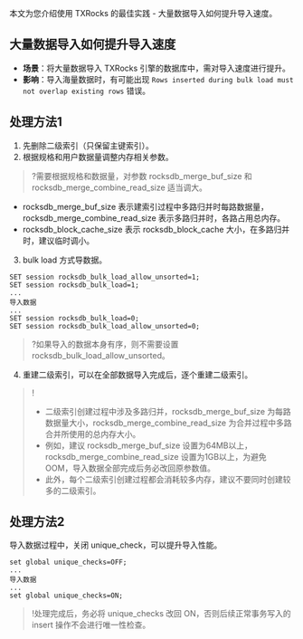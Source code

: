 本文为您介绍使用 TXRocks 的最佳实践 - 大量数据导入如何提升导入速度。

## 大量数据导入如何提升导入速度
- **场景**：将大量数据导入 TXRocks 引擎的数据库中，需对导入速度进行提升。
- **影响**：导入海量数据时，有可能出现 `Rows inserted during bulk load must not overlap existing rows` 错误。

## 处理方法1
1. 先删除二级索引（只保留主键索引）。
2. 根据规格和用户数据量调整内存相关参数。
>?需要根据规格和数据量，对参数 rocksdb_merge_buf_size 和 rocksdb_merge_combine_read_size 适当调大。
>
 - rocksdb_merge_buf_size 表示建索引过程中多路归并时每路数据量，rocksdb_merge_combine_read_size 表示多路归并时，各路占用总内存。
 - rocksdb_block_cache_size 表示 rocksdb_block_cache 大小，在多路归并时，建议临时调小。
3. bulk load 方式导数据。
```
SET session rocksdb_bulk_load_allow_unsorted=1;
SET session rocksdb_bulk_load=1;
...
导入数据
...
SET session rocksdb_bulk_load=0;
SET session rocksdb_bulk_load_allow_unsorted=0;
```
>?如果导入的数据本身有序，则不需要设置 rocksdb_bulk_load_allow_unsorted。
4. 重建二级索引，可以在全部数据导入完成后，逐个重建二级索引。
>!
>- 二级索引创建过程中涉及多路归并，rocksdb_merge_buf_size 为每路数据量大小，rocksdb_merge_combine_read_size 为合并过程中多路合并所使用的总内存大小。
>- 例如，建议 rocksdb_merge_buf_size 设置为64MB以上，rocksdb_merge_combine_read_size 设置为1GB以上，为避免 OOM，导入数据全部完成后务必改回原参数值。
>- 此外，每个二级索引创建过程都会消耗较多内存，建议不要同时创建较多的二级索引。

## 处理方法2
导入数据过程中，关闭 unique_check，可以提升导入性能。
```
set global unique_checks=OFF;
...
导入数据
...
set global unique_checks=ON;
```
>!处理完成后，务必将 unique_checks 改回 ON，否则后续正常事务写入的 insert 操作不会进行唯一性检查。
